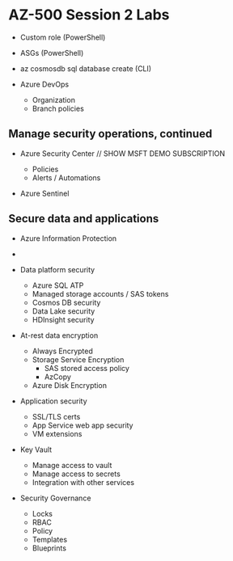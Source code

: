 # AZ-500 Session 2 Labs

* Custom role (PowerShell)
* ASGs (PowerShell)
* az cosmosdb sql database create (CLI)

* Azure DevOps
  * Organization
  * Branch policies

## Manage security operations, continued

* Azure Security Center  // SHOW MSFT DEMO SUBSCRIPTION
  - Policies
  - Alerts / Automations

* Azure Sentinel

## Secure data and applications

* Azure Information Protection
*
* Data platform security
    - Azure SQL ATP
    - Managed storage accounts / SAS tokens
    - Cosmos DB security
    - Data Lake security
    - HDInsight security

* At-rest data encryption
    - Always Encrypted
    - Storage Service Encryption
      - SAS stored access policy
      - AzCopy
    - Azure Disk Encryption

* Application security
    - SSL/TLS certs
    - App Service web app security
    - VM extensions

* Key Vault
    - Manage access to vault
    - Manage access to secrets
    - Integration with other services

* Security Governance
    - Locks
    - RBAC
    - Policy
    - Templates
    - Blueprints